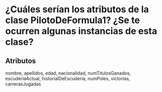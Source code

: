 ﻿# ¿Cuáles serían los atributos de la clase PilotoDeFormula1? ¿Se te ocurren algunas instancias de esta clase?

## Atributos

nombre, apellidos, edad, nacionalidad, numTitulosGanados, escuderiaActual, historialDeEscuderia, numPoles, victorias, carrerasJugadas


